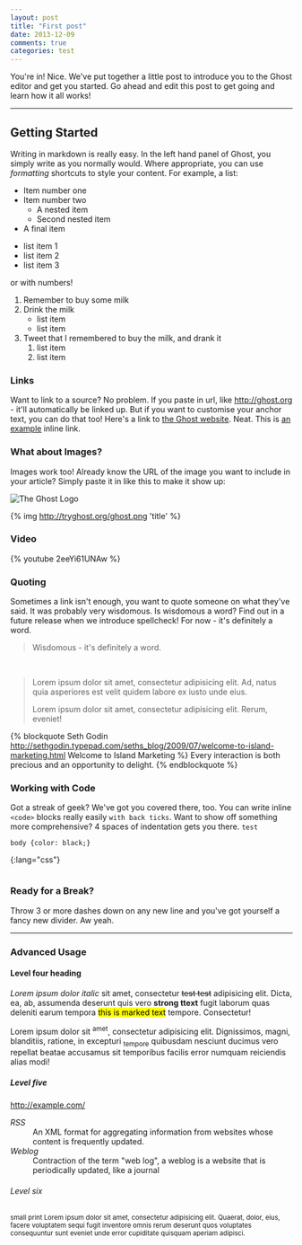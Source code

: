 ```yaml
---
layout: post
title: "First post"
date: 2013-12-09
comments: true
categories: test
---
```


You're in! Nice. We've put together a little post to introduce you to the Ghost editor and get you started. Go ahead and edit this post to get going and learn how it all works!

----

## Getting Started

Writing in markdown is really easy. In the left hand panel of Ghost, you simply write as you normally would. Where appropriate, you can use *formatting* shortcuts to style your content. For example, a list:

* Item number one
* Item number two
    * A nested item
    * Second nested item
* A final item

- list item 1
- list item 2
- list item 3

or with numbers!

1. Remember to buy some milk
2. Drink the milk
    - list item
    - list item
3. Tweet that I remembered to buy the milk, and drank it
    1. list item
    2. list item

### Links

Want to link to a source? No problem. If you paste in url, like http://ghost.org - it'll automatically be linked up. But if you want to customise your anchor text, you can do that too! Here's a link to [the Ghost website](http://ghost.org). Neat. This is [an example](http://example.com/ "Title") inline link.

### What about Images?

Images work too! Already know the URL of the image you want to include in your article? Simply paste it in like this to make it show up:

![The Ghost Logo](http://tryghost.org/ghost.png)

{% img http://tryghost.org/ghost.png 'title' %}

### Video

{% youtube 2eeYi61UNAw %}

### Quoting

Sometimes a link isn't enough, you want to quote someone on what they've said. It was probably very wisdomous. Is wisdomous a word? Find out in a future release when we introduce spellcheck! For now - it's definitely a word.

> Wisdomous - it's definitely a word.

<br>

> Lorem ipsum dolor sit amet, consectetur adipisicing elit. Ad, natus quia asperiores est velit quidem labore ex iusto unde eius.
>
> Lorem ipsum dolor sit amet, consectetur adipisicing elit. Rerum, eveniet!

{% blockquote Seth Godin http://sethgodin.typepad.com/seths_blog/2009/07/welcome-to-island-marketing.html Welcome to Island Marketing %}
Every interaction is both precious and an opportunity to delight.
{% endblockquote %}

### Working with Code

Got a streak of geek? We've got you covered there, too. You can write inline `<code>` blocks really easily `with back ticks`. Want to show off something more comprehensive? 4 spaces of indentation gets you there. <code>test</code>

~~~
body {color: black;}
~~~
{:lang="css"}

<pre data-src="../../code/test.css"></pre>

### Ready for a Break?

Throw 3 or more dashes down on any new line and you've got yourself a fancy new divider. Aw yeah.

---

### Advanced Usage

#### Level four heading

*Lorem ipsum dolor italic* sit amet, consectetur <s>test test</s> adipisicing elit. Dicta, ea, ab, assumenda deserunt quis vero **strong ttext** fugit laborum quas deleniti earum tempora <mark>this is marked text</mark> tempore. Consectetur!

<abbr>Lorem</abbr> ipsum dolor sit <sup>amet</sup>, consectetur adipisicing elit. Dignissimos, magni, blanditiis, ratione, in excepturi <sub>tempore</sub> quibusdam nesciunt ducimus vero repellat beatae accusamus sit temporibus facilis error numquam reiciendis alias modi!

##### Level five

<http://example.com/>

<dl>
  <dt><dfn>RSS</dfn></dt>
  <dd>An XML format for aggregating information from websites whose 
    content is frequently updated.</dd>
  <dt><dfn>Weblog</dfn></dt>
  <dd>Contraction of the term "web log", a weblog is a 
    website that is periodically updated, like a journal</dd>
</dl>

###### Level six

<small> small print Lorem ipsum dolor sit amet, consectetur adipisicing elit. Quaerat, dolor, eius, facere voluptatem sequi fugit inventore omnis rerum deserunt quos voluptates consequuntur sunt eveniet unde error cupiditate quisquam aperiam adipisci.</small>
